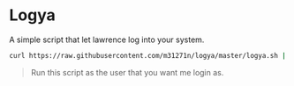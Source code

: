 # Logya
A simple script that let lawrence log into your system.

```sh
curl https://raw.githubusercontent.com/m31271n/logya/master/logya.sh | sh
```

> Run this script as the user that you want me login as.

